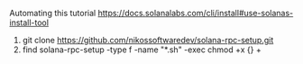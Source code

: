 Automating this tutorial
https://docs.solanalabs.com/cli/install#use-solanas-install-tool

1. git clone https://github.com/nikossoftwaredev/solana-rpc-setup.git
2. find solana-rpc-setup -type f -name "*.sh" -exec chmod +x {} +

